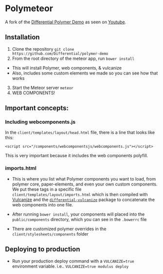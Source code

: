 # Polymeteor 

A fork of the [Differential Polymer Demo](https://github.com/Differential/polymer-demo/blob/master/README.md) as seen on  [Youtube](https://www.youtube.com/watch?v=DsATeVvMIm4).

## Installation

1. Clone the repository `git clone https://github.com/Differential/polymer-demo`
2. From the root directory of the meteor app, run `bower install`
  - This will install Polymer, web components, & vulcanize
  - Also, includes some custom elements we made so you can see how that works
3. Start the Meteor server `meteor`
4. WEB COMPONENTS!

## Important concepts:

### Including webcomponents.js

In the `client/templates/layout/head.html` file, there is a line that looks like this:

```
<script src="/components/webcomponentsjs/webcomponents.js"></script>
```

This is very important because it includes the web components polyfill.

### imports.html

* This is where you list what Polymer components you want to load, from polymer core, paper-elements, and even your own custom components. We put these tags in a specific file `client/templates/layout/imports.html` which is then compiled with [Vulcanize](https://github.com/Polymer/vulcanize) and the [`differential-vulcanize`](https://github.com/Differential/meteor-vulcanize) package to concatenate the web components into one file.

* After running `bower install`, your components will placed into the `public/components` directory, which you can see in the `.bowerrc` file

* There are customized polymer overrides in the `client/stylesheets/components` folder

## Deploying to production

* Run your production deploy command with a `VULCANIZE=true` environment variable. i.e.. `VULCANIZE=true modulus deploy`

